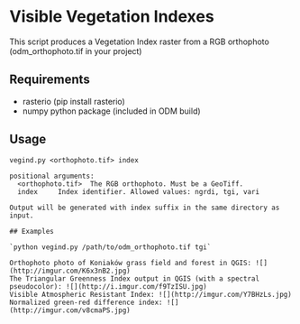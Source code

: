 # Visible Vegetation Indexes

This script produces a Vegetation Index raster from a RGB orthophoto (odm_orthophoto.tif in your project)

## Requirements
* rasterio (pip install rasterio)
* numpy python package (included in ODM build)

## Usage
```
vegind.py <orthophoto.tif> index

positional arguments:
  <orthophoto.tif>  The RGB orthophoto. Must be a GeoTiff.
  index     Index identifier. Allowed values: ngrdi, tgi, vari

Output will be generated with index suffix in the same directory as input.

## Examples

`python vegind.py /path/to/odm_orthophoto.tif tgi`

Orthophoto photo of Koniaków grass field and forest in QGIS: ![](http://imgur.com/K6x3nB2.jpg)
The Triangular Greenness Index output in QGIS (with a spectral pseudocolor): ![](http://i.imgur.com/f9TzISU.jpg)
Visible Atmospheric Resistant Index: ![](http://imgur.com/Y7BHzLs.jpg)
Normalized green-red difference index: ![](http://imgur.com/v8cmaPS.jpg)
